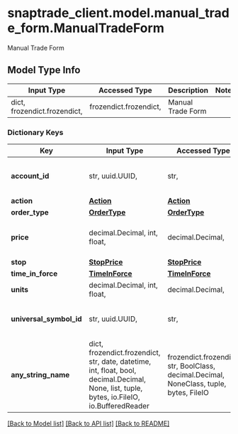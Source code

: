 # snaptrade_client.model.manual_trade_form.ManualTradeForm

Manual Trade Form

## Model Type Info
Input Type | Accessed Type | Description | Notes
------------ | ------------- | ------------- | -------------
dict, frozendict.frozendict,  | frozendict.frozendict,  | Manual Trade Form | 

### Dictionary Keys
Key | Input Type | Accessed Type | Description | Notes
------------ | ------------- | ------------- | ------------- | -------------
**account_id** | str, uuid.UUID,  | str,  |  | [optional] value must be a uuid
**action** | [**Action**](Action.md) | [**Action**](Action.md) |  | [optional] 
**order_type** | [**OrderType**](OrderType.md) | [**OrderType**](OrderType.md) |  | [optional] 
**price** | decimal.Decimal, int, float,  | decimal.Decimal,  | Trade Price if limit or stop limit order | [optional] 
**stop** | [**StopPrice**](StopPrice.md) | [**StopPrice**](StopPrice.md) |  | [optional] 
**time_in_force** | [**TimeInForce**](TimeInForce.md) | [**TimeInForce**](TimeInForce.md) |  | [optional] 
**units** | decimal.Decimal, int, float,  | decimal.Decimal,  | Trade Units | [optional] 
**universal_symbol_id** | str, uuid.UUID,  | str,  |  | [optional] value must be a uuid
**any_string_name** | dict, frozendict.frozendict, str, date, datetime, int, float, bool, decimal.Decimal, None, list, tuple, bytes, io.FileIO, io.BufferedReader | frozendict.frozendict, str, BoolClass, decimal.Decimal, NoneClass, tuple, bytes, FileIO | any string name can be used but the value must be the correct type | [optional]

[[Back to Model list]](../../README.md#documentation-for-models) [[Back to API list]](../../README.md#documentation-for-api-endpoints) [[Back to README]](../../README.md)

